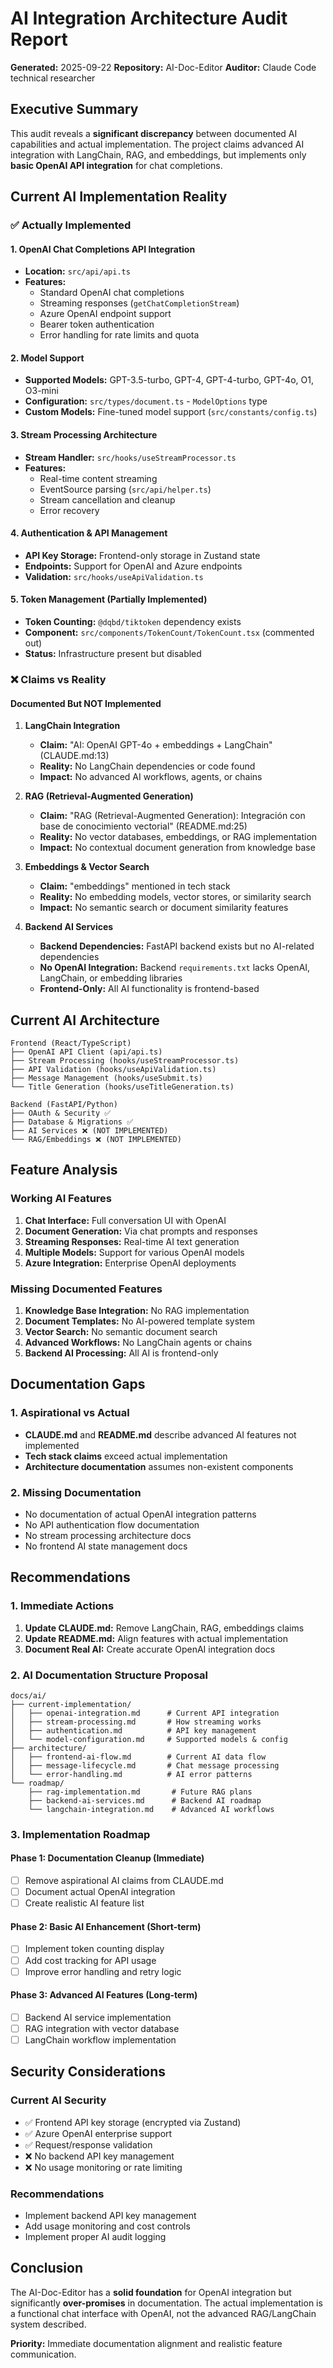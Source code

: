 # AI Integration Architecture Audit Report

**Generated:** 2025-09-22
**Repository:** AI-Doc-Editor
**Auditor:** Claude Code technical researcher

## Executive Summary

This audit reveals a **significant discrepancy** between documented AI capabilities and actual implementation. The project claims advanced AI integration with LangChain, RAG, and embeddings, but implements only **basic OpenAI API integration** for chat completions.

## Current AI Implementation Reality

### ✅ Actually Implemented

#### 1. OpenAI Chat Completions API Integration

- **Location:** `src/api/api.ts`
- **Features:**
  - Standard OpenAI chat completions
  - Streaming responses (`getChatCompletionStream`)
  - Azure OpenAI endpoint support
  - Bearer token authentication
  - Error handling for rate limits and quota

#### 2. Model Support

- **Supported Models:** GPT-3.5-turbo, GPT-4, GPT-4-turbo, GPT-4o, O1, O3-mini
- **Configuration:** `src/types/document.ts` - `ModelOptions` type
- **Custom Models:** Fine-tuned model support (`src/constants/config.ts`)

#### 3. Stream Processing Architecture

- **Stream Handler:** `src/hooks/useStreamProcessor.ts`
- **Features:**
  - Real-time content streaming
  - EventSource parsing (`src/api/helper.ts`)
  - Stream cancellation and cleanup
  - Error recovery

#### 4. Authentication & API Management

- **API Key Storage:** Frontend-only storage in Zustand state
- **Endpoints:** Support for OpenAI and Azure endpoints
- **Validation:** `src/hooks/useApiValidation.ts`

#### 5. Token Management (Partially Implemented)

- **Token Counting:** `@dqbd/tiktoken` dependency exists
- **Component:** `src/components/TokenCount/TokenCount.tsx` (commented out)
- **Status:** Infrastructure present but disabled

### ❌ Claims vs Reality

#### Documented But NOT Implemented

1. **LangChain Integration**
   - **Claim:** "AI: OpenAI GPT-4o + embeddings + LangChain" (CLAUDE.md:13)
   - **Reality:** No LangChain dependencies or code found
   - **Impact:** No advanced AI workflows, agents, or chains

2. **RAG (Retrieval-Augmented Generation)**
   - **Claim:** "RAG (Retrieval-Augmented Generation): Integración con base de conocimiento vectorial" (README.md:25)
   - **Reality:** No vector databases, embeddings, or RAG implementation
   - **Impact:** No contextual document generation from knowledge base

3. **Embeddings & Vector Search**
   - **Claim:** "embeddings" mentioned in tech stack
   - **Reality:** No embedding models, vector stores, or similarity search
   - **Impact:** No semantic search or document similarity features

4. **Backend AI Services**
   - **Backend Dependencies:** FastAPI backend exists but no AI-related dependencies
   - **No OpenAI Integration:** Backend `requirements.txt` lacks OpenAI, LangChain, or embedding libraries
   - **Frontend-Only:** All AI functionality is frontend-based

## Current AI Architecture

```
Frontend (React/TypeScript)
├── OpenAI API Client (api/api.ts)
├── Stream Processing (hooks/useStreamProcessor.ts)
├── API Validation (hooks/useApiValidation.ts)
├── Message Management (hooks/useSubmit.ts)
└── Title Generation (hooks/useTitleGeneration.ts)

Backend (FastAPI/Python)
├── OAuth & Security ✅
├── Database & Migrations ✅
├── AI Services ❌ (NOT IMPLEMENTED)
└── RAG/Embeddings ❌ (NOT IMPLEMENTED)
```

## Feature Analysis

### Working AI Features

1. **Chat Interface:** Full conversation UI with OpenAI
2. **Document Generation:** Via chat prompts and responses
3. **Streaming Responses:** Real-time AI text generation
4. **Multiple Models:** Support for various OpenAI models
5. **Azure Integration:** Enterprise OpenAI deployments

### Missing Documented Features

1. **Knowledge Base Integration:** No RAG implementation
2. **Document Templates:** No AI-powered template system
3. **Vector Search:** No semantic document search
4. **Advanced Workflows:** No LangChain agents or chains
5. **Backend AI Processing:** All AI is frontend-only

## Documentation Gaps

### 1. Aspirational vs Actual

- **CLAUDE.md** and **README.md** describe advanced AI features not implemented
- **Tech stack claims** exceed actual implementation
- **Architecture documentation** assumes non-existent components

### 2. Missing Documentation

- No documentation of actual OpenAI integration patterns
- No API authentication flow documentation
- No stream processing architecture docs
- No frontend AI state management docs

## Recommendations

### 1. Immediate Actions

1. **Update CLAUDE.md:** Remove LangChain, RAG, embeddings claims
2. **Update README.md:** Align features with actual implementation
3. **Document Real AI:** Create accurate OpenAI integration docs

### 2. AI Documentation Structure Proposal

```
docs/ai/
├── current-implementation/
│   ├── openai-integration.md      # Current API integration
│   ├── stream-processing.md       # How streaming works
│   ├── authentication.md          # API key management
│   └── model-configuration.md     # Supported models & config
├── architecture/
│   ├── frontend-ai-flow.md        # Current AI data flow
│   ├── message-lifecycle.md       # Chat message processing
│   └── error-handling.md          # AI error patterns
└── roadmap/
    ├── rag-implementation.md       # Future RAG plans
    ├── backend-ai-services.md      # Backend AI roadmap
    └── langchain-integration.md    # Advanced AI workflows
```

### 3. Implementation Roadmap

#### Phase 1: Documentation Cleanup (Immediate)

- [ ] Remove aspirational AI claims from CLAUDE.md
- [ ] Document actual OpenAI integration
- [ ] Create realistic AI feature list

#### Phase 2: Basic AI Enhancement (Short-term)

- [ ] Implement token counting display
- [ ] Add cost tracking for API usage
- [ ] Improve error handling and retry logic

#### Phase 3: Advanced AI Features (Long-term)

- [ ] Backend AI service implementation
- [ ] RAG integration with vector database
- [ ] LangChain workflow implementation

## Security Considerations

### Current AI Security

- ✅ Frontend API key storage (encrypted via Zustand)
- ✅ Azure OpenAI enterprise support
- ✅ Request/response validation
- ❌ No backend API key management
- ❌ No usage monitoring or rate limiting

### Recommendations

- Implement backend API key management
- Add usage monitoring and cost controls
- Implement proper AI audit logging

## Conclusion

The AI-Doc-Editor has a **solid foundation** for OpenAI integration but significantly **over-promises** in documentation. The actual implementation is a functional chat interface with OpenAI, not the advanced RAG/LangChain system described.

**Priority:** Immediate documentation alignment and realistic feature communication.
